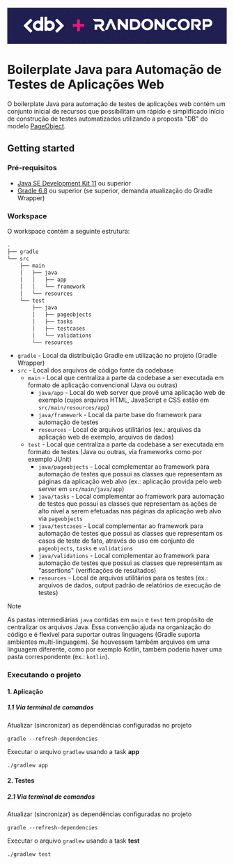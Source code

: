 ![Logo](logo.png)

# Boilerplate Java para Automação de Testes de Aplicações Web

O boilerplate Java para automação de testes de aplicações web contém um conjunto inicial de recursos que possibilitam um rápido e simplificado início de construção de testes automatizados utilizando a proposta "DB" do modelo [PageObject](https://martinfowler.com/bliki/PageObject.html).

## Getting started

### Pré-requisitos

- [Java SE Development Kit 11](https://www.oracle.com/br/java/technologies/downloads/#java11) ou superior
- [Gradle 6.8](https://docs.gradle.org/6.8/userguide/installation.html#installing_with_a_package_manager) ou superior (se superior, demanda atualização do Gradle Wrapper)

### Workspace

O workspace contém a seguinte estrutura:

```shell
.
├── gradle
└── src
    ├── main
    │   ├── java
    │   │   ├── app
    │   │   └── framework
    │   └── resources
    └── test
        ├── java
        │   ├── pageobjects
        │   ├── tasks
        │   ├── testcases
        │   └── validations
        └── resources
```

- `gradle` - Local da distribuição Gradle em utilização no projeto (Gradle Wrapper)
- `src` - Local dos arquivos de código fonte da codebase
  - `main` - Local que centraliza a parte da codebase a ser executada em formato de aplicação convencional (Java ou outras)
    - `java/app` - Local do web server que provê uma aplicação web de exemplo (cujos arquivos HTML, JavaScript e CSS estão em `src/main/resources/app`)
    - `java/framework` - Local da parte base do framework para automação de testes
    - `resources` - Local de arquivos utilitários (ex.: arquivos da aplicação web de exemplo, arquivos de dados)
  - `test` - Local que centraliza a parte da codebase a ser executada em formato de testes (Java ou outras, via frameworks como por exemplo JUnit)
    - `java/pageobjects` - Local complementar ao framework para automação de testes que possui as classes que representam as páginas da aplicação web alvo (ex.: aplicação provida pelo web server em `src/main/java/app`)
    - `java/tasks` - Local complementar ao framework para automação de testes que possui as classes que representam as ações de alto nível a serem efetuadas nas páginas da aplicação web alvo via `pageobjects`
    - `java/testcases` - Local complementar ao framework para automação de testes que possui as classes que representam os casos de teste de fato, através do uso em conjunto de `pageobjects`, `tasks` e `validations`
    - `java/validations` - Local complementar ao framework para automação de testes que possui as classes que representam as "assertions" (verificações de resultados)
    - `resources` - Local de arquivos utilitários para os testes (ex.: arquivos de dados, output padrão de relatórios de execução de testes)

> [!NOTE]
> As pastas intermediárias `java` contidas em `main` e `test` tem propósito de centralizar os arquivos Java. Essa convenção ajuda na organização do código e é flexível para suportar outras linguagens (Gradle suporta ambientes multi-linguagem). Se houvessem também arquivos em uma linguagem diferente, como por exemplo Kotlin, também poderia haver uma pasta correspondente (ex.: `kotlin`).

### Executando o projeto

#### 1. Aplicação

##### 1.1 Via terminal de comandos

Atualizar (sincronizar) as dependências configuradas no projeto
```shell
gradle --refresh-dependencies
```

Executar o arquivo `gradlew` usando a task **app** 
```shell
./gradlew app
```

#### 2. Testes

##### 2.1 Via terminal de comandos

Atualizar (sincronizar) as dependências configuradas no projeto
```shell
gradle --refresh-dependencies
```

Executar o arquivo `gradlew` usando a task **test** 
```shell
./gradlew test
```
